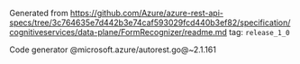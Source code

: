 Generated from https://github.com/Azure/azure-rest-api-specs/tree/3c764635e7d442b3e74caf593029fcd440b3ef82/specification/cognitiveservices/data-plane/FormRecognizer/readme.md tag: `release_1_0`

Code generator @microsoft.azure/autorest.go@~2.1.161

